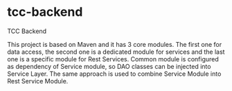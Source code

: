 # tcc-backend
TCC Backend

This project is based on Maven and it has 3 core modules.
The first one for data access, the second one is a dedicated module for services and the last one is a specific module for Rest Services.
Common module is configured as dependency of Service module, so DAO classes can be injected into Service Layer. The same approach is used to combine Service Module into Rest Service Module.
